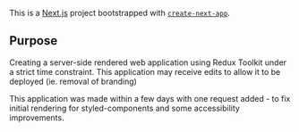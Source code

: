 This is a [Next.js](https://nextjs.org/) project bootstrapped with [`create-next-app`](https://github.com/vercel/next.js/tree/canary/packages/create-next-app).

## Purpose

Creating a server-side rendered web application using Redux Toolkit under a strict time constraint.
This application may receive edits to allow it to be deployed (ie. removal of branding)

This application was made within a few days with one request added - to fix initial rendering for styled-components and some accessibility improvements.
